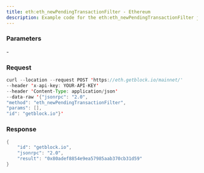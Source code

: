 ```yaml
---
title: eth:eth_newPendingTransactionFilter - Ethereum
description: Example code for the eth:eth_newPendingTransactionFilter json-rpc method. Сomplete guide on how to use eth:eth_newPendingTransactionFilter json-rpc in GetBlock.io Web3 documentation.
---
```


### Parameters


\-

### Request

``` java
curl --location --request POST 'https://eth.getblock.io/mainnet/' 
--header 'x-api-key: YOUR-API-KEY' 
--header 'Content-Type: application/json' 
--data-raw '{"jsonrpc": "2.0",
"method": "eth_newPendingTransactionFilter",
"params": [],
"id": "getblock.io"}'
```

###  Response

``` java
{
    "id": "getblock.io",
    "jsonrpc": "2.0",
    "result": "0x80adef8854e9ea57985aab370cb31d59"
}
```

